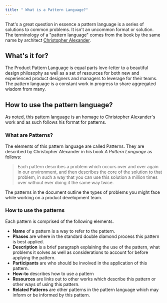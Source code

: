 ```yaml
---
title: " What is a Pattern Language?"
---
```


That's a great question in essence a pattern language is a series of solutions to common problems. It isn't an uncommon format or solution. The terminology of a "pattern language" comes from the book by the same name by architect [Christopher Alexander](https://www.google.com/search?q=christpher+alexander&sourceid=chrome&ie=UTF-8). 

## What's it for?
The Product Pattern Language is equal parts love-letter to a beautiful design philosophy as well as a set of resources for both new and experienced product designers and managers to leverage for their teams. The pattern language is a constant work in progress to share aggregated wisdom from many.  


## How to use the pattern language?
As noted, this pattern language is an homage to Christopher Alexander's work and as such follows his format for patterns. 

### What are Patterns?

The elements of this pattern language are called Patterns. They are described by Christopher Alexander in his book _A Pattern Language_ as follows:

> Each pattern describes a problem which occurs over and over again in our environment, and then describes the core of the solution to that problem, in such a way that you can use this solution a million times over without ever doing it the same way twice. 

The patterns in the document outline the types of problems you might face while working on a product development team.

### How to use the patterns

Each pattern is comprised of the following elements. 
- **Name** of a pattern is a way to refer to the pattern. 
- **Phases** are where in the standard double diamond process this pattern is best applied. 
- **Description** is a brief paragraph explaining the use of the pattern, what problems it solves as well as considerations to account for before applying the pattern. 
- **Participants** are who should be involved in the application of this pattern. 
- **How-to** describes how to use a pattern
- **Resources** are links out to other works which describe this pattern or other ways of using this pattern. 
- **Related Patterns** are other patterns in the pattern language which may inform or be informed by this pattern. 

